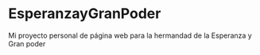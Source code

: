 # EsperanzayGranPoder
Mi proyecto personal de página web para la hermandad de la Esperanza y Gran poder
